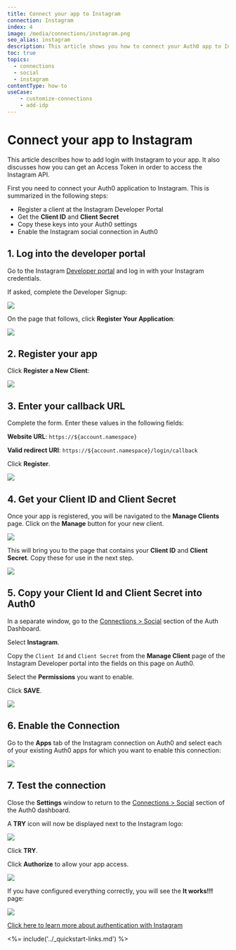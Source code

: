 ```yaml
---
title: Connect your app to Instagram
connection: Instagram
index: 4
image: /media/connections/instagram.png
seo_alias: instagram
description: This article shows you how to connect your Auth0 app to Instagram. You will need to generate keys, copy these into your Auth0 settings, and enable the connection.
toc: true
topics:
  - connections
  - social
  - instagram
contentType: how-to
useCase:
    - customize-connections
    - add-idp
---
```

# Connect your app to Instagram

This article describes how to add login with Instagram to your app. It also discusses how you can get an Access Token in order to access the Instagram API.

First you need to connect your Auth0 application to Instagram. This is summarized in the following steps:

- Register a client at the Instagram Developer Portal
- Get the **Client ID** and **Client Secret**
- Copy these keys into your Auth0 settings
- Enable the Instagram social connection in Auth0

## 1. Log into the developer portal

Go to the Instagram [Developer portal](http://instagram.com/developer) and log in with your Instagram credentials. 

If asked, complete the Developer Signup:

![](/media/articles/connections/social/instagram/instagram-devportal-0.png)

On the page that follows, click **Register Your Application**:

![](/media/articles/connections/social/instagram/instagram-devportal-1.png)

## 2. Register your app

Click **Register a New Client**:

![](/media/articles/connections/social/instagram/instagram-devportal-2.png)

## 3. Enter your callback URL

Complete the form. Enter these values in the following fields:

**Website URL**: `https://${account.namespace}`

**Valid redirect URI**: `https://${account.namespace}/login/callback`
  
Click **Register**.

![](/media/articles/connections/social/instagram/instagram-devportal-3.png)

## 4. Get your Client ID and Client Secret

Once your app is registered, you will be navigated to the **Manage Clients** page. Click on the **Manage** button for your new client.

![](/media/articles/connections/social/instagram/instagram-devportal-4.png)

This will bring you to the page that contains your **Client ID** and **Client Secret**. Copy these for use in the next step.

![](/media/articles/connections/social/instagram/instagram-devportal-4-1.png)

## 5. Copy your **Client Id** and **Client Secret** into Auth0

In a separate window, go to the [Connections > Social](${manage_url}/#/connections/social) section of the Auth Dashboard. 

Select **Instagram**. 

Copy the `Client Id` and `Client Secret` from the **Manage Client** page of the Instagram Developer portal into the fields on this page on Auth0.

Select the **Permissions** you want to enable.

Click **SAVE**.

![](/media/articles/connections/social/instagram/instagram-devportal-5.png)

## 6. Enable the Connection

Go to the **Apps** tab of the Instagram connection on Auth0 and select each of your existing Auth0 apps for which you want to enable this connection:

![](/media/articles/connections/social/instagram/instagram-devportal-6.png)

## 7. Test the connection

Close the **Settings** window to return to the [Connections > Social](${manage_url}/#/connections/social) section of the Auth0 dashboard.

A **TRY** icon will now be displayed next to the Instagram logo:

![](/media/articles/connections/social/instagram/instagram-devportal-7.png)

Click **TRY**.

Click **Authorize** to allow your app access.

![](/media/articles/connections/social/instagram/instagram-devportal-7a.png)

If you have configured everything correctly, you will see the **It works!!!** page:

![](/media/articles/connections/social/instagram/instagram-devportal-7b.png)

[Click here to learn more about authentication with Instagram](https://www.instagram.com/developer/authentication/)

<%= include('../_quickstart-links.md') %>
